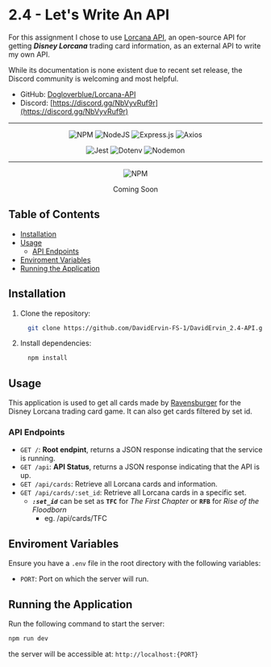 # 2.4 - Let's Write An API <!-- omit from toc -->

For this assignment I chose to use [Lorcana API](https://lorcana-api.com), an open-source API for getting **_Disney Lorcana_** trading card information, as an external API to write my own API.

While its documentation is none existent due to recent set release, the Discord community is welcoming and most helpful.

- GitHub: [Dogloverblue/Lorcana-API](https://github.com/Dogloverblue/Lorcana-API)
- Discord: [https://discord.gg/NbVyvRuf9r](https://discord.gg/NbVyvRuf9r)

---

<div align=center>

![NPM](https://img.shields.io/badge/NPM-%23CB3837.svg?style=for-the-badge&logo=npm&logoColor=white)
![NodeJS](https://img.shields.io/badge/node.js-6DA55F?style=for-the-badge&logo=node.js&logoColor=white)
![Express.js](https://img.shields.io/badge/express.js-%23404d59.svg?style=for-the-badge&logo=express&logoColor=%2361DAFB)
![Axios](https://img.shields.io/badge/axios-%23483699.svg?style=for-the-badge&logo=axios&logoColor=%23483699.svg)

![Jest](https://img.shields.io/badge/-jest-%23C21325?style=for-the-badge&logo=jest&logoColor=white)
![Dotenv](https://img.shields.io/badge/dotenv-%23000.svg?style=for-the-badge&logo=dotenv&logoColor=ECD53E)
![Nodemon](https://img.shields.io/badge/NODEMON-%23323330.svg?style=for-the-badge&logo=nodemon&logoColor=%BBDEAD)

---

![NPM](https://img.shields.io/badge/WARNING:_JEST_TESTING_HAS_NOT_BEEN_IMPLEMENTED_YET-eed202?style=for-the-badge)

Coming Soon

</div>

## Table of Contents <!-- omit from toc -->

- [Installation](#installation)
- [Usage](#usage)
  - [API Endpoints](#api-endpoints)
- [Enviroment Variables](#enviroment-variables)
- [Running the Application](#running-the-application)

## Installation

1. Clone the repository:
   ```bash
     git clone https://github.com/DavidErvin-FS-1/DavidErvin_2.4-API.git
   ```
2. Install dependencies:
   ```bash
     npm install
   ```

## Usage

This application is used to get all cards made by [Ravensburger](https://www.ravensburger.us/start/index.html) for the Disney Lorcana trading card game. It can also get cards filtered by set id.

### API Endpoints

- `GET /`: **Root endpint**, returns a JSON response indicating that the service is running.
- `GET /api`: **API Status**, returns a JSON response indicating that the API is up.
- `GET /api/cards`: Retrieve all Lorcana cards and information.
- `GET /api/cards/:set_id`: Retrieve all Lorcana cards in a specific set.
  - **_`:set_id`_** can be set as **`TFC`** for _The First Chapter_ or **`RFB`** for _Rise of the Floodborn_
    - eg. /api/cards/TFC

## Enviroment Variables

Ensure you have a `.env` file in the root directory with the following variables:

- `PORT`: Port on which the server will run.

## Running the Application

Run the following command to start the server:

```bash
npm run dev
```

the server will be accessible at: `http://localhost:{PORT}`
